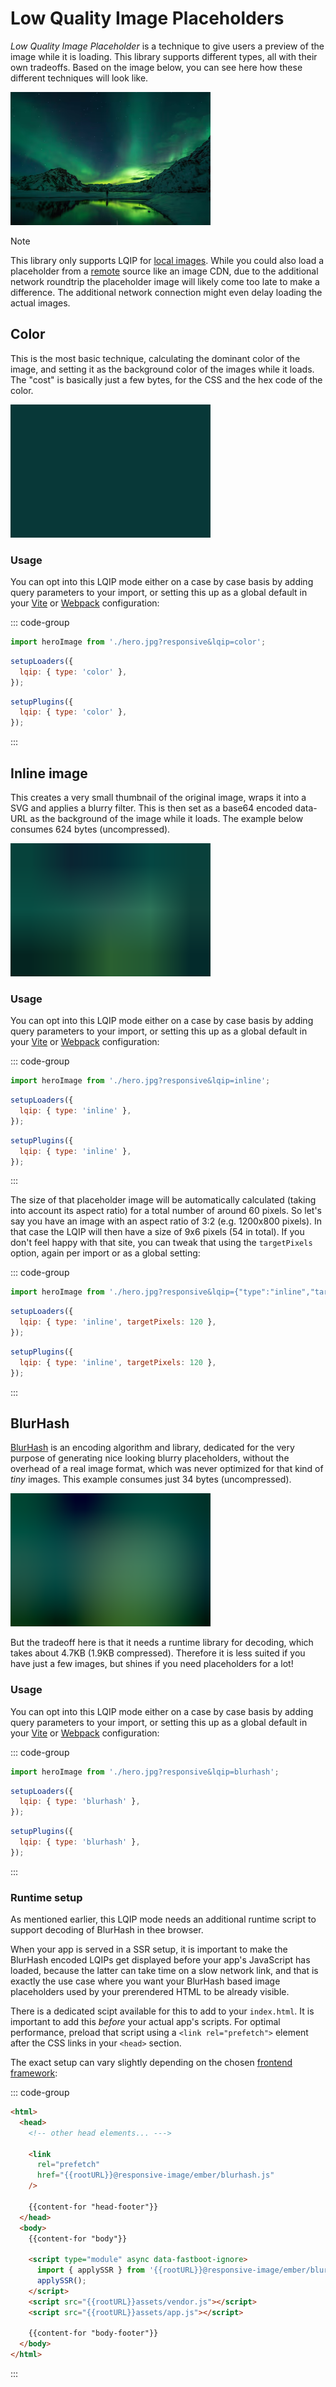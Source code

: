 # Low Quality Image Placeholders

_Low Quality Image Placeholder_ is a technique to give users a preview of the image while it is loading. This library supports different types, all with their own tradeoffs. Based on the image below, you can see here how these different techniques will look like.

![original image](../assets/lqip/original.png)

> [!NOTE]
> This library only supports LQIP for [local images](./local-images.md). While you could also load a placeholder from a [remote](./remote-images.md) source like an image CDN, due to the additional network roundtrip the placeholder image will likely come too late to make a difference. The additional network connection might even delay loading the actual images.

## Color

This is the most basic technique, calculating the dominant color of the image, and setting it as the background color of the images while it loads.
The "cost" is basically just a few bytes, for the CSS and the hex code of the color.

![dominant color LQIP](../assets/lqip/color.png)

### Usage

You can opt into this LQIP mode either on a case by case basis by adding query parameters to your import, or setting this up as a global default in your [Vite](../build/vite.md) or [Webpack](../build/webpack.md) configuration:

::: code-group

```js [Import query params]
import heroImage from './hero.jpg?responsive&lqip=color';
```

```js [Webpack global options]
setupLoaders({
  lqip: { type: 'color' },
});
```

```js [Vite global options]
setupPlugins({
  lqip: { type: 'color' },
});
```

:::

## Inline image

This creates a very small thumbnail of the original image, wraps it into a SVG and applies a blurry filter. This is then
set as a base64 encoded data-URL as the background of the image while it loads. The example below consumes 624 bytes (uncompressed).

![blurry LQIP](../assets/lqip/inline.png)

### Usage

You can opt into this LQIP mode either on a case by case basis by adding query parameters to your import, or setting this up as a global default in your [Vite](../build/vite.md) or [Webpack](../build/webpack.md) configuration:

::: code-group

```js [Import query params]
import heroImage from './hero.jpg?responsive&lqip=inline';
```

```js [Webpack global options]
setupLoaders({
  lqip: { type: 'inline' },
});
```

```js [Vite global options]
setupPlugins({
  lqip: { type: 'inline' },
});
```

:::

The size of that placeholder image will be automatically calculated (taking into account its aspect ratio) for a total number of around 60 pixels. So let's say you have an image with an aspect ratio of 3:2 (e.g. 1200x800 pixels). In that case the LQIP will then have a size of 9x6 pixels (54 in total). If you don't feel happy with that site, you can tweak that using the `targetPixels` option, again per import or as a global setting:

::: code-group

```js [Import query params]
import heroImage from './hero.jpg?responsive&lqip={"type":"inline","targetPixels":120}';
```

```js [Webpack global options]
setupLoaders({
  lqip: { type: 'inline', targetPixels: 120 },
});
```

```js [Vite global options]
setupPlugins({
  lqip: { type: 'inline', targetPixels: 120 },
});
```

:::

## BlurHash

[BlurHash](https://blurha.sh/) is an encoding algorithm and library, dedicated for the very purpose of generating nice looking blurry placeholders, without the overhead of a real image format, which was never optimized for that kind of _tiny_ images. This example consumes just 34 bytes (uncompressed).

![blurry LQIP](../assets/lqip/blurhash.png)

But the tradeoff here is that it needs a runtime library for decoding, which takes about 4.7KB (1.9KB compressed). Therefore it
is less suited if you have just a few images, but shines if you need placeholders for a lot!

### Usage

You can opt into this LQIP mode either on a case by case basis by adding query parameters to your import, or setting this up as a global default in your [Vite](../build/vite.md) or [Webpack](../build/webpack.md) configuration:

::: code-group

```js [Import query params]
import heroImage from './hero.jpg?responsive&lqip=blurhash';
```

```js [Webpack global options]
setupLoaders({
  lqip: { type: 'blurhash' },
});
```

```js [Vite global options]
setupPlugins({
  lqip: { type: 'blurhash' },
});
```

:::

### Runtime setup

As mentioned earlier, this LQIP mode needs an additional runtime script to support decoding of BlurHash in thee browser.

When your app is served in a SSR setup, it is important to make the BlurHash encoded LQIPs get displayed before your app's JavaScript has loaded, because the latter can take time on a slow network link, and that is exactly the use case where you want your BlurHash based image placeholders used by your prerendered HTML to be already visible.

There is a dedicated scipt available for this to add to your `index.html`. It is important to add this _before_ your actual app's scripts. For optimal performance, preload that script using a `<link rel="prefetch">` element after the CSS links in your `<head>` section.

The exact setup can vary slightly depending on the chosen [frontend framework](../frameworks/index.md):

::: code-group

```html [Ember]
<html>
  <head>
    <!-- other head elements... --->

    <link
      rel="prefetch"
      href="{{rootURL}}@responsive-image/ember/blurhash.js"
    />

    {{content-for "head-footer"}}
  </head>
  <body>
    {{content-for "body"}}

    <script type="module" async data-fastboot-ignore>
      import { applySSR } from '{{rootURL}}@responsive-image/ember/blurhash.js';
      applySSR();
    </script>
    <script src="{{rootURL}}assets/vendor.js"></script>
    <script src="{{rootURL}}assets/app.js"></script>

    {{content-for "body-footer"}}
  </body>
</html>
```

:::
